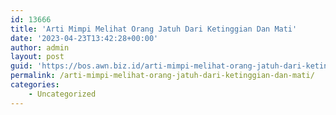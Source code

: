 ```yaml
---
id: 13666
title: 'Arti Mimpi Melihat Orang Jatuh Dari Ketinggian Dan Mati'
date: '2023-04-23T13:42:28+00:00'
author: admin
layout: post
guid: 'https://bos.awn.biz.id/arti-mimpi-melihat-orang-jatuh-dari-ketinggian-dan-mati/'
permalink: /arti-mimpi-melihat-orang-jatuh-dari-ketinggian-dan-mati/
categories:
    - Uncategorized
---
```


